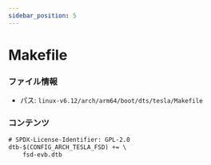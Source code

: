 ```yaml
---
sidebar_position: 5
---
```

# Makefile

### ファイル情報

- パス: `linux-v6.12/arch/arm64/boot/dts/tesla/Makefile`

### コンテンツ

```txt
# SPDX-License-Identifier: GPL-2.0
dtb-$(CONFIG_ARCH_TESLA_FSD) += \
	fsd-evb.dtb

```
